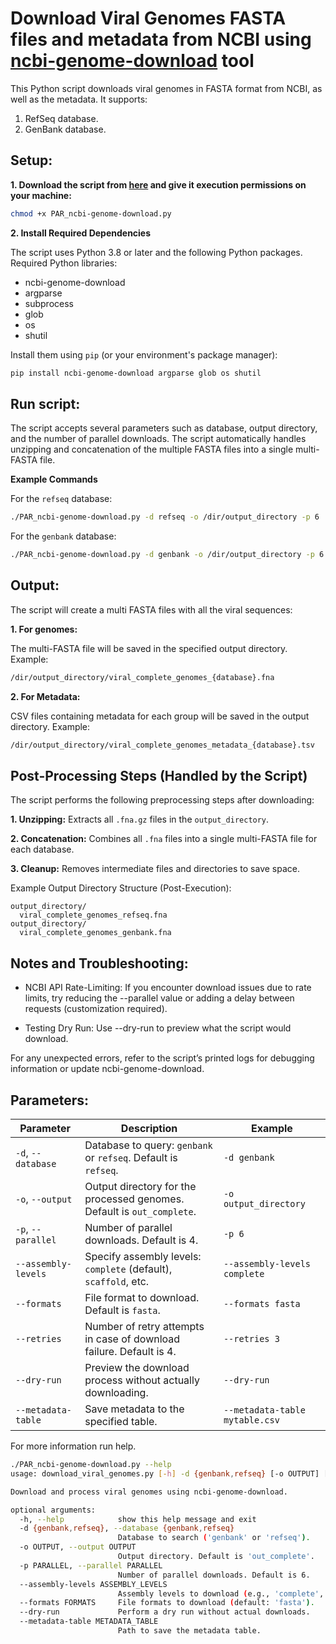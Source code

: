 # Download Viral Genomes FASTA files and metadata from NCBI using [ncbi-genome-download](https://github.com/kblin/ncbi-genome-download) tool

This Python script downloads viral genomes in FASTA format from NCBI, as well as the metadata. It supports:
1. RefSeq database.
2. GenBank database.

## **Setup:**

**1. Download the script from [here](https://github.com/agudeloromero/Download_fasta_NCBI/blob/main/ViralGenomes_ncbi-genome-download/PAR_ncbi-genome-download.py) and give it execution permissions on your machine:**
```bash
chmod +x PAR_ncbi-genome-download.py
```

**2. Install Required Dependencies**

The script uses Python 3.8 or later and the following Python packages. Required Python libraries:
* ncbi-genome-download
* argparse
* subprocess
* glob
* os
* shutil

Install them using `pip` (or your environment's package manager):
``` bash
pip install ncbi-genome-download argparse glob os shutil
```

## **Run script:**

The script accepts several parameters such as database, output directory, and the number of parallel downloads. The script automatically handles unzipping and concatenation of the multiple FASTA files into a single multi-FASTA file.

**Example Commands**

For the `refseq` database:
```bash
./PAR_ncbi-genome-download.py -d refseq -o /dir/output_directory -p 6
```

For the `genbank` database:
```bash
./PAR_ncbi-genome-download.py -d genbank -o /dir/output_directory -p 6
```

## **Output:**

The script will create a multi FASTA files with all the viral sequences:

**1. For genomes:**

The multi-FASTA file will be saved in the specified output directory. Example:
```bash
/dir/output_directory/viral_complete_genomes_{database}.fna
```

**2. For Metadata:**

CSV files containing metadata for each group will be saved in the output directory. Example:
```bash
/dir/output_directory/viral_complete_genomes_metadata_{database}.tsv
```

## **Post-Processing Steps (Handled by the Script)**

The script performs the following preprocessing steps after downloading:

**1. Unzipping:**
Extracts all `.fna.gz` files in the `output_directory`.

**2. Concatenation:**
Combines all `.fna` files into a single multi-FASTA file for each database.

**3. Cleanup:**
Removes intermediate files and directories to save space.

Example Output Directory Structure (Post-Execution):
```
output_directory/
  viral_complete_genomes_refseq.fna
output_directory/
  viral_complete_genomes_genbank.fna
```

## **Notes and Troubleshooting:**

* NCBI API Rate-Limiting: If you encounter download issues due to rate limits, try reducing the --parallel value or adding a delay between requests (customization required).

* Testing Dry Run: Use --dry-run to preview what the script would download.

For any unexpected errors, refer to the script’s printed logs for debugging information or update ncbi-genome-download.


## **Parameters:**

| **Parameter**         | **Description**                                                                                 | **Example**               |
|------------------------|-------------------------------------------------------------------------------------------------|---------------------------|
| `-d`, `--database`     | Database to query: `genbank` or `refseq`. Default is `refseq`.                                  | `-d genbank`              |
| `-o`, `--output`       | Output directory for the processed genomes. Default is `out_complete`.                         | `-o output_directory`     |
| `-p`, `--parallel`     | Number of parallel downloads. Default is 4.                                                    | `-p 6`                    |
| `--assembly-levels`    | Specify assembly levels: `complete` (default), `scaffold`, etc.                                | `--assembly-levels complete` |
| `--formats`            | File format to download. Default is `fasta`.                                                   | `--formats fasta`         |
| `--retries`            | Number of retry attempts in case of download failure. Default is 4.                            | `--retries 3`             |
| `--dry-run`            | Preview the download process without actually downloading.                                      | `--dry-run`               |
| `--metadata-table`     | Save metadata to the specified table.                                                          | `--metadata-table mytable.csv` |

For more information run help.
```bash
./PAR_ncbi-genome-download.py --help
usage: download_viral_genomes.py [-h] -d {genbank,refseq} [-o OUTPUT] [-p PARALLEL] [--assembly-levels ASSEMBLY_LEVELS] [--formats FORMATS] [--dry-run] [--metadata-table METADATA_TABLE]

Download and process viral genomes using ncbi-genome-download.

optional arguments:
  -h, --help            show this help message and exit
  -d {genbank,refseq}, --database {genbank,refseq}
                        Database to search ('genbank' or 'refseq').
  -o OUTPUT, --output OUTPUT
                        Output directory. Default is 'out_complete'.
  -p PARALLEL, --parallel PARALLEL
                        Number of parallel downloads. Default is 6.
  --assembly-levels ASSEMBLY_LEVELS
                        Assembly levels to download (e.g., 'complete', 'scaffold'). Default is 'complete'.
  --formats FORMATS     File formats to download (default: 'fasta').
  --dry-run             Perform a dry run without actual downloads.
  --metadata-table METADATA_TABLE
                        Path to save the metadata table.
```

